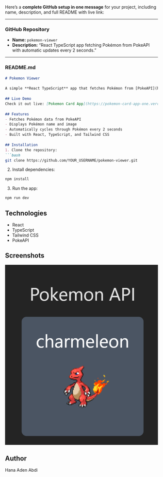 Here’s a **complete GitHub setup in one message** for your project, including name, description, and full README with live link:

---

### **GitHub Repository**

* **Name:** `pokemon-viewer`
* **Description:** “React TypeScript app fetching Pokémon from PokeAPI with automatic updates every 2 seconds.”

---

### **README.md**

````markdown
# Pokemon Viewer

A simple **React TypeScript** app that fetches Pokémon from [PokeAPI](https://pokeapi.co/) and displays their **name** and **image**, updating automatically every 2 seconds.

## Live Demo
Check it out live: [Pokemon Card App](https://pokemon-card-app-one.vercel.app/)

## Features
- Fetches Pokémon data from PokeAPI
- Displays Pokémon name and image
- Automatically cycles through Pokémon every 2 seconds
- Built with React, TypeScript, and Tailwind CSS

## Installation
1. Clone the repository:
```bash
git clone https://github.com/YOUR_USERNAME/pokemon-viewer.git
````

2. Install dependencies:

```bash
npm install
```

3. Run the app:

```bash
npm run dev
```

## Technologies

* React
* TypeScript
* Tailwind CSS
* PokeAPI

## Screenshots

![Pokemon Viewer Screenshot](src/assets/image.png)


## Author

Hana Aden Abdi

```


